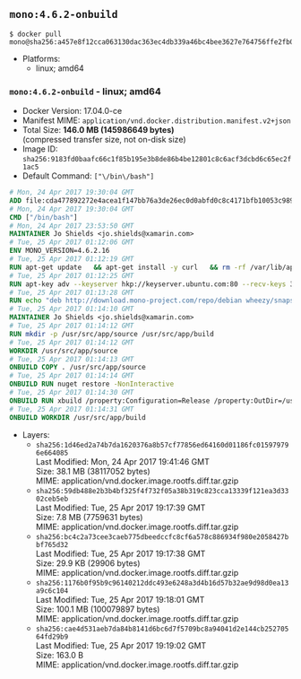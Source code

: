 ## `mono:4.6.2-onbuild`

```console
$ docker pull mono@sha256:a457e8f12cca063130dac363ec4db339a46bc4bee3627e764756ffe2fb0eb2f4
```

-	Platforms:
	-	linux; amd64

### `mono:4.6.2-onbuild` - linux; amd64

-	Docker Version: 17.04.0-ce
-	Manifest MIME: `application/vnd.docker.distribution.manifest.v2+json`
-	Total Size: **146.0 MB (145986649 bytes)**  
	(compressed transfer size, not on-disk size)
-	Image ID: `sha256:9183fd0baafc66c1f85b195e3b8de86b4be12801c8c6acf3dcbd6c65ec2f1ac5`
-	Default Command: `["\/bin\/bash"]`

```dockerfile
# Mon, 24 Apr 2017 19:30:04 GMT
ADD file:cda477892272e4acea1f147bb76a3de26ec0d0abfd0c8c4171bfb10053c98985 in / 
# Mon, 24 Apr 2017 19:30:04 GMT
CMD ["/bin/bash"]
# Mon, 24 Apr 2017 23:53:50 GMT
MAINTAINER Jo Shields <jo.shields@xamarin.com>
# Tue, 25 Apr 2017 01:12:06 GMT
ENV MONO_VERSION=4.6.2.16
# Tue, 25 Apr 2017 01:12:19 GMT
RUN apt-get update   && apt-get install -y curl   && rm -rf /var/lib/apt/lists/*
# Tue, 25 Apr 2017 01:12:25 GMT
RUN apt-key adv --keyserver hkp://keyserver.ubuntu.com:80 --recv-keys 3FA7E0328081BFF6A14DA29AA6A19B38D3D831EF
# Tue, 25 Apr 2017 01:13:28 GMT
RUN echo "deb http://download.mono-project.com/repo/debian wheezy/snapshots/$MONO_VERSION main" > /etc/apt/sources.list.d/mono-xamarin.list   && apt-get update   && apt-get install -y binutils mono-devel ca-certificates-mono fsharp mono-vbnc nuget referenceassemblies-pcl   && rm -rf /var/lib/apt/lists/* /tmp/*
# Tue, 25 Apr 2017 01:14:10 GMT
MAINTAINER Jo Shields <jo.shields@xamarin.com>
# Tue, 25 Apr 2017 01:14:12 GMT
RUN mkdir -p /usr/src/app/source /usr/src/app/build
# Tue, 25 Apr 2017 01:14:12 GMT
WORKDIR /usr/src/app/source
# Tue, 25 Apr 2017 01:14:13 GMT
ONBUILD COPY . /usr/src/app/source
# Tue, 25 Apr 2017 01:14:14 GMT
ONBUILD RUN nuget restore -NonInteractive
# Tue, 25 Apr 2017 01:14:30 GMT
ONBUILD RUN xbuild /property:Configuration=Release /property:OutDir=/usr/src/app/build/
# Tue, 25 Apr 2017 01:14:31 GMT
ONBUILD WORKDIR /usr/src/app/build
```

-	Layers:
	-	`sha256:1d46ed2a74b7da1620376a8b57cf77856ed64160d01186fc015979796e664085`  
		Last Modified: Mon, 24 Apr 2017 19:41:46 GMT  
		Size: 38.1 MB (38117052 bytes)  
		MIME: application/vnd.docker.image.rootfs.diff.tar.gzip
	-	`sha256:59db488e2b3b4bf325f4f732f05a38b319c823cca13339f121ea3d3302ceb5eb`  
		Last Modified: Tue, 25 Apr 2017 19:17:39 GMT  
		Size: 7.8 MB (7759631 bytes)  
		MIME: application/vnd.docker.image.rootfs.diff.tar.gzip
	-	`sha256:bc4c2a73cee3caeb775dbeedccfc8cf6a578c886934f980e2058427bbf765d32`  
		Last Modified: Tue, 25 Apr 2017 19:17:38 GMT  
		Size: 29.9 KB (29906 bytes)  
		MIME: application/vnd.docker.image.rootfs.diff.tar.gzip
	-	`sha256:1176b0f95b9c96140212ddc493e6248a3d4b16d57b32ae9d98d0ea13a9c6c104`  
		Last Modified: Tue, 25 Apr 2017 19:18:01 GMT  
		Size: 100.1 MB (100079897 bytes)  
		MIME: application/vnd.docker.image.rootfs.diff.tar.gzip
	-	`sha256:cae4d531aeb7da84b8141d6bc6d7f5709bc8a94041d2e144cb25270564fd29b9`  
		Last Modified: Tue, 25 Apr 2017 19:19:02 GMT  
		Size: 163.0 B  
		MIME: application/vnd.docker.image.rootfs.diff.tar.gzip
